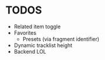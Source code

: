# TODOS

- Related item toggle
- Favorites
  - Presets (via fragment identifier)
- Dynamic tracklist height
- Backend LOL